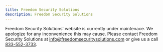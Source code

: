 ```yaml
---
title: Freedom Security Solutions
description: Freedom Security Solutions
---
```


Freedom Security Solutions’ website is currently under maintenace. We apologize for any inconvenience this may cause. Please contact Freedom Security Solutions at [info@freedomsecuritysolutions.com](mailto:info@freedomsecuritysolutions.com) or give us a call [833-552-3733](tel:833-552-3733).